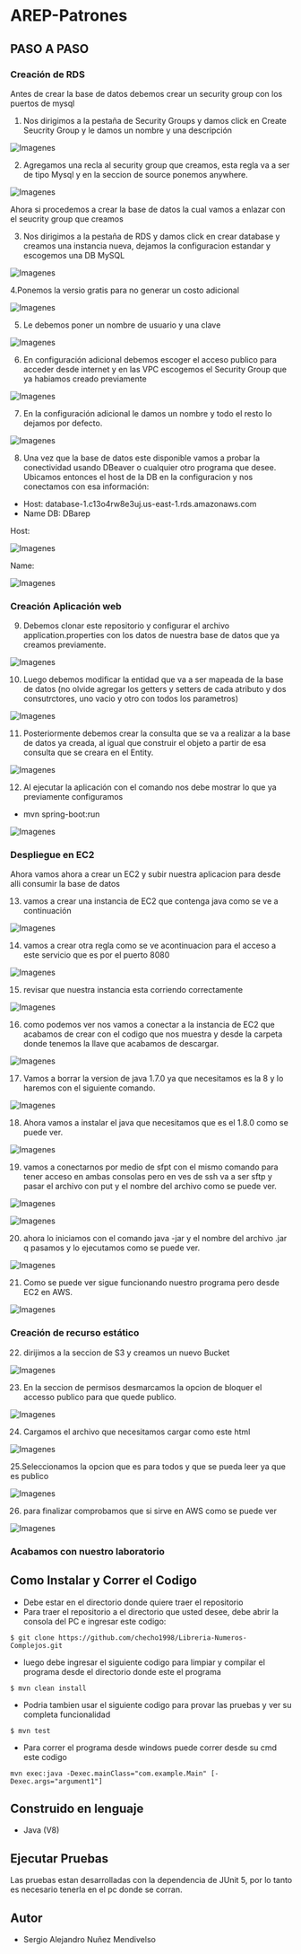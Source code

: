 # AREP-Patrones

## PASO A PASO

### Creación de RDS

Antes de crear la base de datos debemos crear un security group con los puertos de mysql

1. Nos dirigimos a la pestaña de Security Groups y damos click en Create Seucrity Group y le damos un nombre y una descripción

![Imagenes](https://github.com/checho1998/AREP-Patrones/blob/master/Imagenes/1.PNG)

2. Agregamos una recla al security group que creamos, esta regla va a ser de tipo Mysql y en la seccion de source ponemos anywhere.

![Imagenes](https://github.com/checho1998/AREP-Patrones/blob/master/Imagenes/2.PNG)


Ahora si procedemos a crear la base de datos la cual vamos a enlazar con el seucrity group que creamos

3. Nos dirigimos a la pestaña de RDS y damos click en crear database y creamos una instancia nueva, dejamos la configuracion estandar y escogemos una DB MySQL

![Imagenes](https://github.com/checho1998/AREP-Patrones/blob/master/Imagenes/3.PNG)

4.Ponemos la versio gratis para no generar un costo adicional

![Imagenes](https://github.com/checho1998/AREP-Patrones/blob/master/Imagenes/4.PNG)

5. Le debemos poner un nombre de usuario y una clave

![Imagenes](https://github.com/checho1998/AREP-Patrones/blob/master/Imagenes/5.PNG)

6. En configuración adicional debemos escoger el acceso publico para acceder desde internet y en las VPC escogemos el Security Group que ya habiamos creado previamente

![Imagenes](https://github.com/checho1998/AREP-Patrones/blob/master/Imagenes/6.PNG)

7. En la configuración adicional le damos un nombre y todo el resto lo dejamos por defecto.

![Imagenes](https://github.com/checho1998/AREP-Patrones/blob/master/Imagenes/7.PNG)

8. Una vez que la base de datos este disponible vamos a probar la conectividad usando DBeaver o cualquier otro programa que desee.
Ubicamos entonces el host de la DB en la configuracion y nos conectamos con esa información:

- Host: database-1.c13o4rw8e3uj.us-east-1.rds.amazonaws.com
- Name DB: DBarep

Host:

![Imagenes](https://github.com/checho1998/AREP-Patrones/blob/master/Imagenes/8.PNG)

Name:

![Imagenes](https://github.com/checho1998/AREP-Patrones/blob/master/Imagenes/9.PNG)

### Creación Aplicación web

9. Debemos clonar este repositorio y configurar el archivo application.properties con los datos de nuestra base de datos que ya creamos previamente.

![Imagenes](https://github.com/checho1998/AREP-Patrones/blob/master/Imagenes/10.PNG)

10. Luego debemos modificar la entidad que va a ser mapeada de la base de datos (no olvide agregar los getters y setters de cada atributo y dos consutrctores, uno vacio y otro con todos los parametros)

![Imagenes](https://github.com/checho1998/AREP-Patrones/blob/master/Imagenes/11.PNG)

11. Posteriormente debemos crear la consulta que se va a realizar a la base de datos ya creada, al igual que construir el objeto a partir de esa consulta que se creara en el Entity.

![Imagenes](https://github.com/checho1998/AREP-Patrones/blob/master/Imagenes/12.PNG)

12. Al ejecutar la aplicación con el comando nos debe mostrar lo que ya previamente configuramos

- mvn spring-boot:run

![Imagenes](https://github.com/checho1998/AREP-Patrones/blob/master/Imagenes/13.PNG)

### Despliegue en EC2

Ahora vamos ahora a crear un EC2 y subir nuestra aplicacion para desde alli consumir la base de datos

13. vamos a crear una instancia de EC2 que contenga java como se ve a continuación

![Imagenes](https://github.com/checho1998/AREP-Patrones/blob/master/Imagenes/14.PNG)

14. vamos a crear otra regla como se ve acontinuacion para el acceso a este servicio que es por el puerto 8080

![Imagenes](https://github.com/checho1998/AREP-Patrones/blob/master/Imagenes/15.PNG)

15. revisar que nuestra instancia esta corriendo correctamente

![Imagenes](https://github.com/checho1998/AREP-Patrones/blob/master/Imagenes/16.PNG)

16. como podemos ver nos vamos a conectar a la instancia de EC2 que acabamos de crear con el codigo que nos muestra y desde la carpeta donde tenemos la llave que acabamos de descargar.

![Imagenes](https://github.com/checho1998/AREP-Patrones/blob/master/Imagenes/17.PNG)

17. Vamos a borrar la version de java 1.7.0 ya que necesitamos es la 8 y lo haremos con el siguiente comando.

![Imagenes](https://github.com/checho1998/AREP-Patrones/blob/master/Imagenes/18.PNG)

18. Ahora vamos a instalar el java que necesitamos que es el 1.8.0 como se puede ver.

![Imagenes](https://github.com/checho1998/AREP-Patrones/blob/master/Imagenes/19.PNG)

19. vamos a conectarnos por medio de sfpt con el mismo comando para tener acceso en ambas consolas pero en ves de ssh va a ser sftp y pasar el archivo con put y el nombre del archivo como se puede ver. 

![Imagenes](https://github.com/checho1998/AREP-Patrones/blob/master/Imagenes/20.PNG)

![Imagenes](https://github.com/checho1998/AREP-Patrones/blob/master/Imagenes/21.PNG)

20. ahora lo iniciamos con el comando java -jar y el nombre del archivo .jar q pasamos y lo ejecutamos como se puede ver.

![Imagenes](https://github.com/checho1998/AREP-Patrones/blob/master/Imagenes/22.PNG)

21. Como se puede ver sigue funcionando nuestro programa pero desde EC2 en AWS.

![Imagenes](https://github.com/checho1998/AREP-Patrones/blob/master/Imagenes/23.PNG)

### Creación de recurso estático

22. dirijimos a la seccion de S3 y creamos un nuevo Bucket

![Imagenes](https://github.com/checho1998/AREP-Patrones/blob/master/Imagenes/24.PNG)

23. En la seccion de permisos desmarcamos la opcion de bloquer el accesso publico para que quede publico.

![Imagenes](https://github.com/checho1998/AREP-Patrones/blob/master/Imagenes/25.PNG)

24. Cargamos el archivo que necesitamos cargar como este html

![Imagenes](https://github.com/checho1998/AREP-Patrones/blob/master/Imagenes/26.PNG)

25.Seleccionamos la opcion que es para todos y que se pueda leer ya que es publico

![Imagenes](https://github.com/checho1998/AREP-Patrones/blob/master/Imagenes/27.PNG)

26. para finalizar comprobamos que si sirve en AWS como se puede ver 

![Imagenes](https://github.com/checho1998/AREP-Patrones/blob/master/Imagenes/28.PNG)

### Acabamos con nuestro laboratorio


## Como Instalar y Correr el Codigo

- Debe estar en el directorio donde quiere traer el repositorio
- Para traer el repositorio a el directorio que usted desee, debe abrir la consola del PC e ingresar este codigo:
```
$ git clone https://github.com/checho1998/Libreria-Numeros-Complejos.git
```
- luego debe ingresar el siguiente codigo para limpiar y compilar el programa desde el directorio donde este el programa
```
$ mvn clean install 
```
- Podria tambien usar el siguiente codigo para provar las pruebas y ver su completa funcionalidad
```
$ mvn test
```
- Para correr el programa desde windows puede correr desde su cmd este codigo
```
mvn exec:java -Dexec.mainClass="com.example.Main" [-Dexec.args="argument1"]
```



## Construido en lenguaje
  
  - Java (V8)
  
## Ejecutar Pruebas

Las pruebas estan desarrolladas con la dependencia de JUnit 5, por lo tanto es necesario tenerla
en el pc donde se corran.

## Autor

- Sergio Alejandro Nuñez Mendivelso
